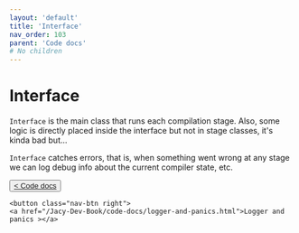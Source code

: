 ```yaml
---
layout: 'default'
title: 'Interface'
nav_order: 103
parent: 'Code docs'
# No children
---
```


# Interface

`Interface` is the main class that runs each compilation stage. Also, some logic is directly placed inside the interface
but not in stage classes, it's kinda bad but... 

`Interface` catches errors, that is, when something went wrong at any stage we can log debug info about the current
compiler state, etc.
<div class="nav-btn-block">
    <button class="nav-btn left">
    <a href="/Jacy-Dev-Book/code-docs/index.html">< Code docs</a>
</button>

    <button class="nav-btn right">
    <a href="/Jacy-Dev-Book/code-docs/logger-and-panics.html">Logger and panics ></a>
</button>

</div>
